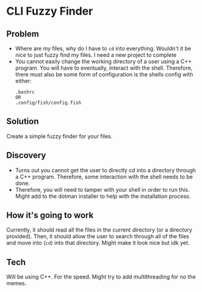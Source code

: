 # CLI Fuzzy Finder

## Problem

- Where are my files, why do I have to ```cd``` into everything. Wouldn't it be nice to just fuzzy find my files. I need a
new project to complete
- You cannot easily change the working directory of a user using a C++ program. You will have to eventually, interact
  with the shell. Therefore, there must also be some form of configuration is the shells config with either:
  ```
  .bashrc
  OR
  .config/fish/config.fish
  ```

## Solution

Create a simple fuzzy finder for your files.

## Discovery

- Turns out you cannot get the user to directly cd into a directory through a C++ program. Therefore, some interaction with the shell needs to be done.
- Therefore, you will need to tamper with your shell in order to run this. Might add to the dotman installer to help with the
  installation process.

## How it's going to work

Currently, it should read all the files in the current directory (or a directory provided). Then, it should allow the
user to search through all of the files and move into (```cd```) into that directory. Might make it look nice but idk
yet.

## Tech

Will be using C++. For the speed. Might try to add multithreading for no the memes.
